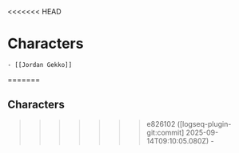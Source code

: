 <<<<<<< HEAD
# Characters
	- [[Jordan Gekko]]
=======
## Characters
>>>>>>> e826102 ([logseq-plugin-git:commit] 2025-09-14T09:10:05.080Z)
	-